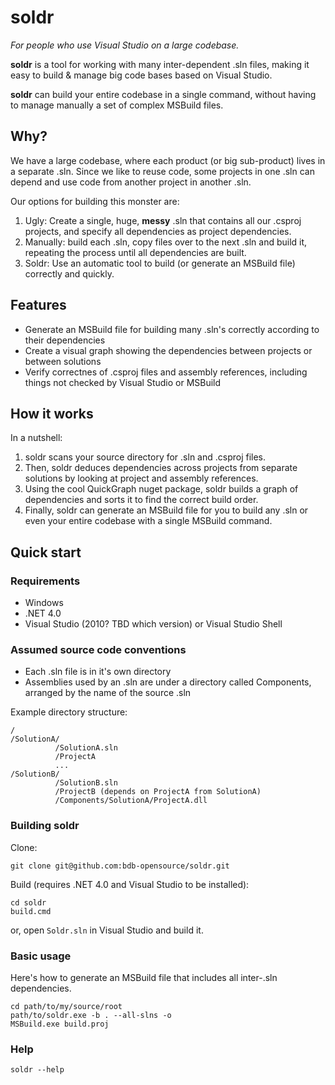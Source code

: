 # soldr

*For people who use Visual Studio on a large codebase.*

**soldr** is a tool for working with many inter-dependent .sln files, making it easy to build &amp; manage big code bases based on Visual Studio.

**soldr** can build your entire codebase in a single command, without having to manage manually a set of complex MSBuild files.


## Why?

We have a large codebase, where each product (or big sub-product) lives in a separate .sln. Since we like to reuse code, some projects in one .sln can depend and use code from another project in another .sln.

Our options for building this monster are:

1. Ugly: Create a single, huge, **messy** .sln that contains all our .csproj projects, and specify all dependencies as project dependencies.
2. Manually: build each .sln, copy files over to the next .sln and build it, repeating the process until all dependencies are built.
3. Soldr: Use an automatic tool to build (or generate an MSBuild file) correctly and quickly.


## Features

* Generate an MSBuild file for building many .sln's correctly according to their dependencies
* Create a visual graph showing the dependencies between projects or between solutions
* Verify correctnes of .csproj files and assembly references, including things not checked by Visual Studio or MSBuild




## How it works

In a nutshell:

1. soldr scans your source directory for .sln and .csproj files.
2. Then, soldr deduces dependencies across projects from separate solutions by looking at project and assembly references.
3. Using the cool QuickGraph nuget package, soldr builds a graph of dependencies and sorts it to find the correct build order.
4. Finally, soldr can generate an MSBuild file for you to build any .sln or even your entire codebase with a single MSBuild command.



## Quick start

### Requirements

* Windows
* .NET 4.0
* Visual Studio (2010? TBD which version) or Visual Studio Shell

### Assumed source code conventions 

* Each .sln file is in it's own directory
* Assemblies used by an .sln are under a directory called Components, arranged by the name of the source .sln

Example directory structure:

    /
    /SolutionA/
              /SolutionA.sln
              /ProjectA
              ...
    /SolutionB/
              /SolutionB.sln
              /ProjectB (depends on ProjectA from SolutionA)
              /Components/SolutionA/ProjectA.dll

              

### Building soldr

Clone:

    git clone git@github.com:bdb-opensource/soldr.git
    
Build (requires .NET 4.0 and Visual Studio to be installed):

    cd soldr
    build.cmd
    
or, open `Soldr.sln` in Visual Studio and build it.

### Basic usage

Here's how to generate an MSBuild file that includes all inter-.sln dependencies.

    cd path/to/my/source/root
    path/to/soldr.exe -b . --all-slns -o
    MSBuild.exe build.proj 

### Help

    soldr --help


